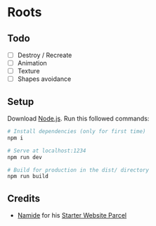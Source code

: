 # Roots

## Todo
- [ ] Destroy / Recreate
- [ ] Animation
- [ ] Texture
- [ ] Shapes avoidance

## Setup
Download [Node.js](https://nodejs.org/en/download/).
Run this followed commands:

``` bash
# Install dependencies (only for first time)
npm i

# Serve at localhost:1234
npm run dev

# Build for production in the dist/ directory
npm run build
```

## Credits
- [Namide](https://github.com/Namide) for his [Starter Website Parcel](https://github.com/Namide/starter-website-parcel)
